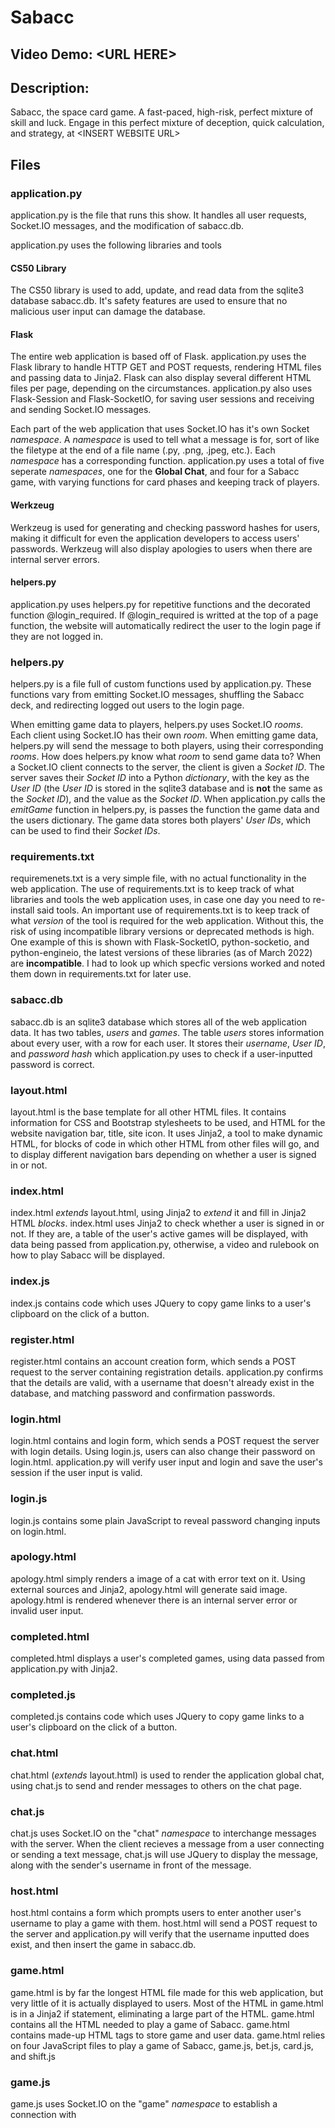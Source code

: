 # Sabacc
## Video Demo: \<URL HERE\>
## Description:
Sabacc, the space card game. A fast-paced, high-risk, perfect mixture of skill and luck. Engage in this perfect mixture of deception, quick calculation, and strategy, at \<INSERT WEBSITE URL\>

## Files
### application.py
application.py is the file that runs this show. It handles all user requests, Socket.IO messages, and the modification of sabacc.db.

application.py uses the following libraries and tools
#### CS50 Library
The CS50 library is used to add, update, and read data from the sqlite3 database sabacc.db. It's safety features are used to ensure that no malicious user input can damage the database.

#### Flask
The entire web application is based off of Flask. application.py uses the Flask library to handle HTTP GET and POST requests, rendering HTML files and passing data to Jinja2. Flask can also display several different HTML files per page, depending on the circumstances. application.py also uses Flask-Session and Flask-SocketIO, for saving user sessions and receiving and sending Socket.IO messages.

Each part of the web application that uses Socket.IO has it's own Socket *namespace*. A *namespace* is used to tell what a message is for, sort of like the filetype at the end of a file name (.py, .png, .jpeg, etc.). Each *namespace* has a corresponding function. application.py uses a total of five seperate *namespaces*, one for the **Global Chat**, and four for a Sabacc game, with varying functions for card phases and keeping track of players.

#### Werkzeug
Werkzeug is used for generating and checking password hashes for users, making it difficult for even the application developers to access users' passwords. Werkzeug will also display apologies to users when there are internal server errors.

#### helpers.py
application.py uses helpers.py for repetitive functions and the decorated function @login_required. If @login_required is writted at the top of a page function, the website will automatically redirect the user to the login page if they are not logged in.

### helpers.py
helpers.py is a file full of custom functions used by application.py. These functions vary from emitting Socket.IO messages, shuffling the Sabacc deck, and redirecting logged out users to the login page.

When emitting game data to players, helpers.py uses Socket.IO *rooms*. Each client using Socket.IO has their own *room*. When emitting game data, helpers.py will send the message to both players, using their corresponding *rooms*. How does helpers.py know what *room* to send game data to? When a Socket.IO client connects to the server, the client is given a *Socket ID*. The server saves their *Socket ID* into a Python *dictionary*, with the key as the *User ID* (the *User ID* is stored in the sqlite3 database and is **not** the same as the *Socket ID*), and the value as the *Socket ID*. When application.py calls the *emitGame* function in helpers.py, is passes the function the game data and the users dictionary. The game data stores both players' *User IDs*, which can be used to find their *Socket IDs*.

### requirements.txt
requiremenets.txt is a very simple file, with no actual functionality in the web application. The use of requirements.txt is to keep track of what libraries and tools the web application uses, in case one day you need to re-install said tools. An important use of requirements.txt is to keep track of what *version* of the tool is required for the web application. Without this, the risk of using incompatible library versions or deprecated methods is high. One example of this is shown with Flask-SocketIO, python-socketio, and python-engineio, the latest versions of these libraries (as of March 2022) are **incompatible**. I had to look up which specfic versions worked and noted them down in requirements.txt for later use.

### sabacc.db
sabacc.db is an sqlite3 database which stores all of the web application data. It has two tables, *users* and *games*. The table *users* stores information about every user, with a row for each user. It stores their *username*, *User ID*, and *password hash* which application.py uses to check if a user-inputted password is correct.

### layout.html
layout.html is the base template for all other HTML files. It contains information for CSS and Bootstrap stylesheets to be used, and HTML for the website navigation bar, title, site icon. It uses Jinja2, a tool to make dynamic HTML, for blocks of code in which other HTML from other files will go, and to display different navigation bars depending on whether a user is signed in or not.

### index.html
index.html *extends* layout.html, using Jinja2 to *extend* it and fill in Jinja2 HTML *blocks*. index.html uses Jinja2 to check whether a user is signed in or not. If they are, a table of the user's active games will be displayed, with data being passed from application.py, otherwise, a video and rulebook on how to play Sabacc will be displayed.

### index.js
index.js contains code which uses JQuery to copy game links to a user's clipboard on the click of a button.

### register.html
register.html contains an account creation form, which sends a POST request to the server containing registration details. application.py confirms that the details are valid, with a username that doesn't already exist in the database, and matching password and confirmation passwords.

### login.html
login.html contains and login form, which sends a POST request the server with login details. Using login.js, users can also change their password on login.html. application.py will verify user input and login and save the user's session if the user input is valid.

### login.js
login.js contains some plain JavaScript to reveal password changing inputs on login.html.

### apology.html
apology.html simply renders a image of a cat with error text on it. Using external sources and Jinja2, apology.html will generate said image. apology.html is rendered whenever there is an internal server error or invalid user input.

### completed.html
completed.html displays a user's completed games, using data passed from application.py with Jinja2.

### completed.js
completed.js contains code which uses JQuery to copy game links to a user's clipboard on the click of a button.

### chat.html
chat.html (*extends* layout.html) is used to render the application global chat, using chat.js to send and render messages to others on the chat page.

### chat.js
chat.js uses Socket.IO on the "chat" *namespace* to interchange messages with the server. When the client recieves a message from a user connecting or sending a text message, chat.js will use JQuery to display the message, along with the sender's username in front of the message.

### host.html
host.html contains a form which prompts users to enter another user's username to play a game with them. host.html will send a POST request to the server and application.py will verify that the username inputted does exist, and then insert the game in sabacc.db.

### game.html
game.html is by far the longest HTML file made for this web application, but very little of it is actually displayed to users. Most of the HTML in game.html is in a Jinja2 if statement, eliminating a large part of the HTML. game.html contains all the HTML needed to play a game of Sabacc. game.html contains made-up HTML tags to store game and user data. game.html relies on four JavaScript files to play a game of Sabacc, game.js, bet.js, card.js, and shift.js

### game.js
game.js uses Socket.IO on the "game" *namespace* to establish a connection with